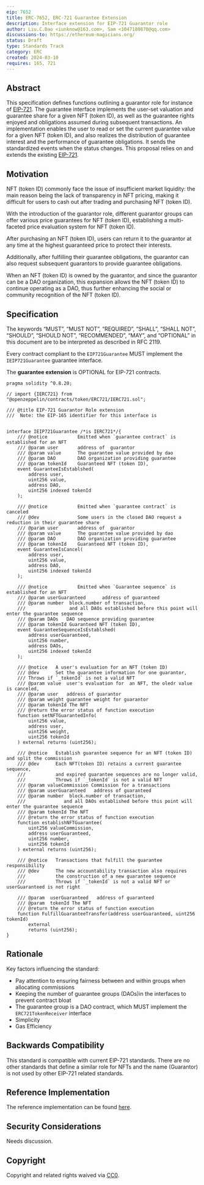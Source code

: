 ```yaml
---
eip: 7652
title: ERC-7652, ERC-721 Guarantee Extension
description: Interface extension for EIP-721 Guarantor role
author: Liu.C.Dao <iunknow@163.com>, Sam <1047180870@qq.com>
discussions-to: https://ethereum-magicians.org/
status: Draft
type: Standards Track
category: ERC
created: 2024-03-10
requires: 165, 721
---
```


## Abstract

This specification defines functions outlining a guarantor role for instance of [EIP-721](./eip-721.md). The guarantee interface implements the user-set valuation and guarantee share for a given NFT (token ID), as well as the guarantee rights enjoyed and obligations assumed during subsequent transactions. An implementation enables the user to read or set the current guarantee value for a given NFT (token ID), and also realizes the distribution of guarantee interest and the performance of guarantee obligations. It sends the standardized events when the status changes. This proposal relies on and extends the existing [EIP-721](./eip-721.md).

## Motivation

NFT (token ID) commonly face the issue of insufficient market liquidity: the main reason being the lack of transparency in NFT pricing, making it difficult for users to cash out after trading and purchasing NFT (token ID).

With the introduction of the guarantor role, different guarantor groups can offer various price guarantees for NFT (token ID), establishing a multi-faceted price evaluation system for NFT (token ID).

After purchasing an NFT (token ID), users can return it to the guarantor at any time at the highest guaranteed price to protect their interests.

Additionally, after fulfilling their guarantee obligations, the guarantor can also request subsequent guarantors to provide guarantee obligations.

When an NFT (token ID) is owned by the guarantor, and since the guarantor can be a DAO organization, this expansion allows the NFT (token ID) to continue operating as a DAO, thus further enhancing the social or community recognition of the NFT (token ID).


## Specification

The keywords “MUST”, “MUST NOT”, “REQUIRED”, “SHALL”, “SHALL NOT”, “SHOULD”, “SHOULD NOT”, “RECOMMENDED”, “MAY”, and “OPTIONAL” in this document are to be interpreted as described in RFC 2119.

Every contract compliant to the `EIP721Guarantee` MUST implement the `IEIP721Guarantee` guarantee interface.

The **guarantee extension**  is OPTIONAL for EIP-721 contracts.

```solidity
pragma solidity ^0.8.20;

// import {IERC721} from "@openzeppelin/contracts/token/ERC721/IERC721.sol";

/// @title EIP-721 Guarantor Role extension
///  Note: the EIP-165 identifier for this interface is


interface IEIP721Guarantee /*is IERC721*/{
    /// @notice           Emitted when `guarantee contract` is established for an NFT
    /// @param user       address of  guarantor
    /// @param value      The guarantee value provided by dao
    /// @param DAO        DAO organization providing guarantee
    /// @param tokenId    Guaranteed NFT (token ID),
    event GuaranteeIsEstablshed(
        address user,
        uint256 value,
        address DAO,
        uint256 indexed tokenId
    );

    /// @notice           Emitted when `guarantee contract` is canceled
    /// @dev              Some users in the closed DAO request a reduction in their guarantee share
    /// @param user       address of  guarantor
    /// @param value      The guarantee value provided by dao
    /// @param DAO        DAO organization providing guarantee
    /// @param tokenId    Guaranteed NFT (token ID),
    event GuaranteeIsCancel(
        address user,
        uint256 value,
        address DAO,
        uint256 indexed tokenId
    );

    /// @notice           Emitted when `Guarantee sequence` is established for an NFT
    /// @param userGuaranteed      address of guaranteed
    /// @param number  block.number of transaction,
    ///                and all DAOs established before this point will enter the guarantee sequence
    /// @param DAOs   DAO sequence providing guarantee
    /// @param tokenId Guaranteed NFT (token ID),
    event GuaranteeSequenceIsEstablshed(
        address userGuaranteed,
        uint256 number,
        address DAOs,
        uint256 indexed tokenId
    );

    /// @notice   A user's evaluation for an NFT (token ID)
    /// @dev      Set the guarantee information for one guarantor,
    /// Throws if `_tokenId` is not a valid NFT
    /// @param value  user's evaluation for  an NFT, the oledr value is canceled,
    /// @param user   address of guarantor
    /// @param weight guarantee weight for guarantor
    /// @param tokenId The NFT
    /// @return the error status of function execution
    function setNFTGuarantedInfo(
        uint256 value,
        address user,
        uint256 weight,
        uint256 tokenId
    ) external returns (uint256);

    /// @notice   Establish guarantee sequence for an NFT (token ID) and split the commission
    /// @dev      Each NFT(token ID) retains a current guarantee sequence,
    ///           and expired guarantee sequences are no longer valid,
    ///           Throws if `_tokenId` is not a valid NFT
    /// @param valueCommission Commission for a transactions
    /// @param userGuaranteed   address of guaranteed
    /// @param number  block.number of transaction,
    ///              and all DAOs established before this point will enter the guarantee sequence
    /// @param tokenId The NFT
    /// @return the error status of function execution
    function establishNFTGuarantee(
        uint256 valueCommission,
        address userGuaranteed,
        uint256 number,
        uint256 tokenId
    ) external returns (uint256);

    /// @notice   Transactions that fulfill the guarantee responsibility
    /// @dev      The new accountability transaction also requires
    ///           the construction of a new guarantee sequence
    ///           Throws if `_tokenId` is not a valid NFT or userGuaranteed is not right

    /// @param  userGuaranteed   address of guaranteed
    /// @param  tokenId The NFT
    /// @return the error status of function execution
    function FulfillGuaranteeTransfer(address userGuaranteed, uint256 tokenId)
        external
        returns (uint256);
}

```

## Rationale

Key factors influencing the standard:

- Pay attention to ensuring fairness between and within groups when allocating commissions
- Keeping the number of guarantee groups (DAOs)in the interfaces to prevent contract bloat
- The guarantee group is a DAO contract, which MUST implement the `ERC721TokenReceiver` interface
- Simplicity
- Gas Efficiency


## Backwards Compatibility

This standard is compatible with current EIP-721 standards. There are no other standards that define a similar role for NFTs and the name (Guarantor) is not used by other EIP-721 related standards.


## Reference Implementation

The reference implementation can be found [here](../../iunknow588/GuarantedNFT/blob/main/contract/ERC721Guaranteeable.sol).

## Security Considerations

Needs discussion.

## Copyright

Copyright and related rights waived via [CC0](../LICENSE.md).
